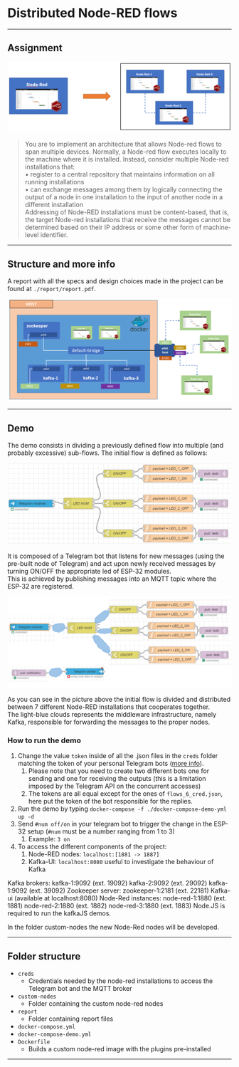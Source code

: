 # Distributed Node-RED flows

---
## Assignment
![alt text](./report/images/before_after.PNG)
> You are to implement an architecture that allows Node-red flows to span multiple devices.
Normally, a Node-red flow executes locally to the machine where it is installed.
Instead, consider multiple Node-red installations that:\
• register to a central repository that maintains information on all running installations\
• can exchange messages among them by logically connecting the output of a node in
one installation to the input of another node in a different installation\
Addressing of Node-RED installations must be content-based, that is, the target Node-red
installations that receive the messages cannot be determined based on their IP address or
some other form of machine-level identifier.
---
## Structure and more info
A report with all the specs and design choices made in the project
can be found at `./report/report.pdf`.

![alt text](./report/images/docker.PNG)


---
## Demo
The demo consists in dividing a previously defined flow into multiple
(and probably excessive) sub-flows. 
The initial flow is defined as follows:

![alt text](./report/images/demo_before.PNG)

It is composed of a Telegram bot that listens for new messages
(using the pre-built node of Telegram) and act upon newly received
messages by turning ON/OFF the appropriate led of ESP-32 modules.\
This is achieved by publishing messages into an MQTT topic where
the ESP-32 are registered. 

![alt text](./report/images/flow_divided.PNG)

As you can see in the picture above the initial flow is divided and distributed between
7 different Node-RED installations that cooperates together. \
The light-blue clouds represents the middleware infrastructure, namely Kafka,
responsible for forwarding the messages to the proper nodes.

### How to run the demo
1. Change the value `token` inside of all the  .json files in the `creds`
folder matching the token of your personal Telegram bots ([more info](https://core.telegram.org/bots)).
   1. Please note that you need to create two different bots one for sending and one for receiving
   the outputs (this is a limitation imposed by the Telegram API on the
   concurrent accesses)
   2. The tokens are all equal except for the ones of `flows_6_cred.json`, here put the token
   of the bot responsible for the replies. 
2. Run the demo by typing `docker-compose -f ./docker-compose-demo-yml up -d`
3. Send `#num off/on` in your telegram bot to trigger the change in the ESP-32 setup (`#num` must be a number ranging from 1 to 3)
   1. Example: `3 on`
4. To access the different components of the project:
   1. Node-RED nodes: `localhost:[1881 -> 1887]`
   2. Kafka-UI: `localhost:8080` useful to investigate the behaviour of Kafka 

Kafka brokers:
kafka-1:9092 (ext. 19092)
kafka-2:9092 (ext. 29092)
kafka-1:9092 (ext. 39092)
Zookeeper server:
zookeeper-1:2181 (ext. 22181)
Kafka-ui (available at localhost:8080)
Node-Red instances:
node-red-1:1880 (ext. 1881)
node-red-2:1880 (ext. 1882)
node-red-3:1880 (ext. 1883)
Node.JS is required to run the kafkaJS demos.

In the folder custom-nodes the new Node-Red nodes will be developed.

---
## Folder structure
- `creds` 
  - Credentials needed by the node-red installations to access the Telegram bot
  and the MQTT broker
- `custom-nodes` 
  - Folder containing the custom node-red nodes
- `report` 
  - Folder containing report files
- `docker-compose.yml` 
- `docker-compose-demo.yml`
- `Dockerfile` 
  - Builds a custom node-red image with the plugins pre-installed
---
